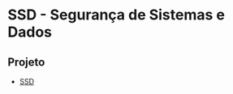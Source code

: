 #  SSD - Segurança de Sistemas e Dados

## Projeto
* [SSD](https://github.com/DanielaTomas/FCUP-SSD)
